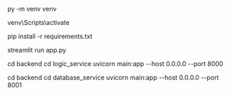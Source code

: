 py -m venv venv

venv\Scripts\activate

pip install -r requirements.txt

streamlit run app.py

cd backend
cd logic_service
uvicorn main:app --host 0.0.0.0 --port 8000

cd backend
cd database_service
uvicorn main:app --host 0.0.0.0 --port 8001